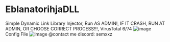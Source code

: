 # EblanatorihjaDLL
Simple Dynamic Link Library Injector,
Run AS ADMIN!,
IF IT CRASH, RUN AT ADMIN, OR CHOOSE CORRECT PROCESS!!!,
VirusTotal 6/74
![image](https://github.com/user-attachments/assets/b7726017-c1c2-4fb1-b90c-94220359b570)
Config File
![image](https://github.com/user-attachments/assets/fefdcfc5-ba63-4c92-80b1-4b27b93741ef)
@contact me discord: semxxz
